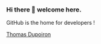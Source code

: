 ### Hi there 👋 welcome here.

GitHub is the home for developers !

<div class="badge-base LI-profile-badge" data-locale="fr_FR" data-size="large" data-theme="light" data-type="HORIZONTAL" data-vanity="thomas-dupoiron" data-version="v1"><a class="badge-base__link LI-simple-link" href="https://fr.linkedin.com/in/thomas-dupoiron?trk=profile-badge">Thomas Dupoiron</a></div>
